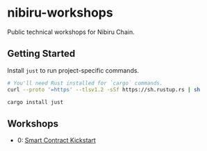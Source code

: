 # nibiru-workshops

Public technical workshops for Nibiru Chain.


## Getting Started

Install `just` to run project-specific commands.

```bash
# You'll need Rust installed for `cargo` commands.
curl --proto '=https' --tlsv1.2 -sSf https://sh.rustup.rs | sh
```

```bash
cargo install just
```

## Workshops

- 0: [Smart Contract Kickstart](./00-smart-contract-kickstart/pres-ws-contracts-on-nibiru.md)

